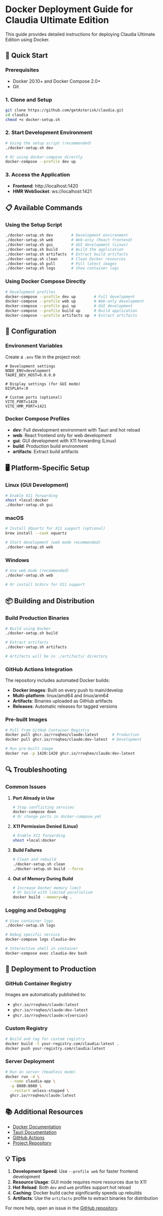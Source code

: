 # Docker Deployment Guide for Claudia Ultimate Edition

This guide provides detailed instructions for deploying Claudia Ultimate Edition using Docker.

## 🚀 Quick Start

### Prerequisites
- Docker 20.10+ and Docker Compose 2.0+
- Git

### 1. Clone and Setup
```bash
git clone https://github.com/getAsterisk/claudia.git
cd claudia
chmod +x docker-setup.sh
```

### 2. Start Development Environment
```bash
# Using the setup script (recommended)
./docker-setup.sh dev

# Or using docker-compose directly
docker-compose --profile dev up
```

### 3. Access the Application
- **Frontend**: http://localhost:1420
- **HMR WebSocket**: ws://localhost:1421

## 📋 Available Commands

### Using the Setup Script
```bash
./docker-setup.sh dev        # Development environment
./docker-setup.sh web        # Web-only (React frontend)
./docker-setup.sh gui        # GUI development (Linux)
./docker-setup.sh build      # Build the application
./docker-setup.sh artifacts  # Extract build artifacts
./docker-setup.sh clean      # Clean Docker resources
./docker-setup.sh pull       # Pull latest images
./docker-setup.sh logs       # Show container logs
```

### Using Docker Compose Directly
```bash
# Development profiles
docker-compose --profile dev up        # Full development
docker-compose --profile web up        # Web-only development
docker-compose --profile gui up        # GUI development
docker-compose --profile build up      # Build application
docker-compose --profile artifacts up  # Extract artifacts
```

## 🔧 Configuration

### Environment Variables
Create a `.env` file in the project root:

```env
# Development settings
NODE_ENV=development
TAURI_DEV_HOST=0.0.0.0

# Display settings (for GUI mode)
DISPLAY=:0

# Custom ports (optional)
VITE_PORT=1420
VITE_HMR_PORT=1421
```

### Docker Compose Profiles

- **dev**: Full development environment with Tauri and hot reload
- **web**: React frontend only for web development
- **gui**: GUI development with X11 forwarding (Linux)
- **build**: Production build environment
- **artifacts**: Extract build artifacts

## 🖥️ Platform-Specific Setup

### Linux (GUI Development)
```bash
# Enable X11 forwarding
xhost +local:docker
./docker-setup.sh gui
```

### macOS
```bash
# Install XQuartz for X11 support (optional)
brew install --cask xquartz

# Start development (web mode recommended)
./docker-setup.sh web
```

### Windows
```bash
# Use web mode (recommended)
./docker-setup.sh web

# Or install VcXsrv for X11 support
```

## 📦 Building and Distribution

### Build Production Binaries
```bash
# Build using Docker
./docker-setup.sh build

# Extract artifacts
./docker-setup.sh artifacts

# Artifacts will be in ./artifacts/ directory
```

### GitHub Actions Integration
The repository includes automated Docker builds:

- **Docker images**: Built on every push to main/develop
- **Multi-platform**: linux/amd64 and linux/arm64
- **Artifacts**: Binaries uploaded as GitHub artifacts
- **Releases**: Automatic releases for tagged versions

### Pre-built Images
```bash
# Pull from GitHub Container Registry
docker pull ghcr.io/rroqheo/claude:latest      # Production
docker pull ghcr.io/rroqheo/claude:dev-latest  # Development

# Run pre-built image
docker run -p 1420:1420 ghcr.io/rroqheo/claude:dev-latest
```

## 🔍 Troubleshooting

### Common Issues

1. **Port Already in Use**
   ```bash
   # Stop conflicting services
   docker-compose down
   # Or change ports in docker-compose.yml
   ```

2. **X11 Permission Denied (Linux)**
   ```bash
   # Enable X11 forwarding
   xhost +local:docker
   ```

3. **Build Failures**
   ```bash
   # Clean and rebuild
   ./docker-setup.sh clean
   ./docker-setup.sh build --force
   ```

4. **Out of Memory During Build**
   ```bash
   # Increase Docker memory limit
   # Or build with limited parallelism
   docker build --memory=4g .
   ```

### Logging and Debugging
```bash
# View container logs
./docker-setup.sh logs

# Debug specific service
docker-compose logs claudia-dev

# Interactive shell in container
docker-compose exec claudia-dev bash
```

## 🚀 Deployment to Production

### GitHub Container Registry
Images are automatically published to:
- `ghcr.io/rroqheo/claude:latest`
- `ghcr.io/rroqheo/claude:dev-latest`
- `ghcr.io/rroqheo/claude:v{version}`

### Custom Registry
```bash
# Build and tag for custom registry
docker build -t your-registry.com/claudia:latest .
docker push your-registry.com/claudia:latest
```

### Server Deployment
```bash
# Run on server (headless mode)
docker run -d \
  --name claudia-app \
  -p 8080:8080 \
  --restart unless-stopped \
  ghcr.io/rroqheo/claude:latest
```

## 📚 Additional Resources

- [Docker Documentation](https://docs.docker.com/)
- [Tauri Documentation](https://tauri.app/v1/guides/)
- [GitHub Actions](https://docs.github.com/en/actions)
- [Project Repository](https://github.com/getAsterisk/claudia)

## 💡 Tips

1. **Development Speed**: Use `--profile web` for faster frontend development
2. **Resource Usage**: GUI mode requires more resources due to X11
3. **Hot Reload**: Both `dev` and `web` profiles support hot reload
4. **Caching**: Docker build cache significantly speeds up rebuilds
5. **Artifacts**: Use the `artifacts` profile to extract binaries for distribution

For more help, open an issue in the [GitHub repository](https://github.com/getAsterisk/claudia/issues).